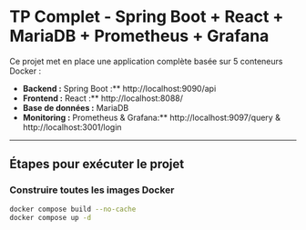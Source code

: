 #  TP Complet - Spring Boot + React + MariaDB + Prometheus + Grafana

Ce projet met en place une application complète basée sur 5 conteneurs Docker :  
- **Backend :** Spring Boot :**  http://localhost:9090/api
- **Frontend :** React :**  http://localhost:8088/
- **Base de données :** MariaDB  
- **Monitoring :** Prometheus & Grafana:**  http://localhost:9097/query &  http://localhost:3001/login

---

##  Étapes pour exécuter le projet

###  Construire toutes les images Docker
```bash
docker compose build --no-cache
docker compose up -d
